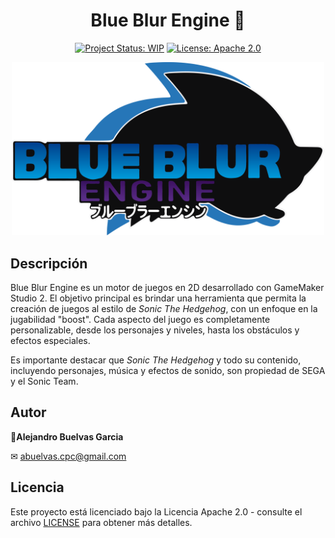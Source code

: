 <div align="center">

# Blue Blur Engine 🦔

[![Project Status: WIP](https://img.shields.io/badge/Project%20Status-WIP-blueviolet)](https://www.repostatus.org/#wip)
[![License: Apache 2.0](https://img.shields.io/badge/License-Apache%202.0-green.svg)](LICENSE)

<img src="https://github.com/blue-person/blue-blur-engine/raw/main/datafiles/media/img/blue-blur-engine.png" alt="blue-blur-engine" width="500">

</div>

## Descripción

Blue Blur Engine es un motor de juegos en 2D desarrollado con GameMaker Studio 2. El objetivo principal es brindar una herramienta que permita la creación de juegos al estilo de *Sonic The Hedgehog*, con un enfoque en la jugabilidad "boost". Cada aspecto del juego es completamente personalizable, desde los personajes y niveles, hasta los obstáculos y efectos especiales.

Es importante destacar que *Sonic The Hedgehog* y todo su contenido, incluyendo personajes, música y efectos de sonido, son propiedad de SEGA y el Sonic Team.

## Autor

 👤**Alejandro Buelvas Garcia**
 
 ✉ abuelvas.cpc@gmail.com

## Licencia

Este proyecto está licenciado bajo la Licencia Apache 2.0 - consulte el archivo [LICENSE](LICENSE) para obtener más detalles.
